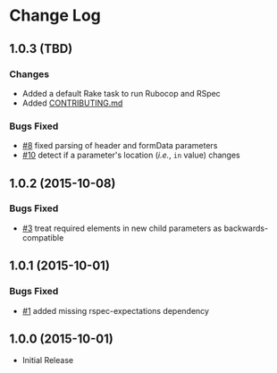 # Change Log

## 1.0.3 (TBD)

### Changes

* Added a default Rake task to run Rubocop and RSpec
* Added [CONTRIBUTING.md](CONTRIBUTING.md)

### Bugs Fixed

* [#8](https://github.com/civisanalytics/swagger-diff/pull/8)
  fixed parsing of header and formData parameters
* [#10](https://github.com/civisanalytics/swagger-diff/pull/10)
  detect if a parameter's location (*i.e.*, `in` value) changes

## 1.0.2 (2015-10-08)

### Bugs Fixed

* [#3](https://github.com/civisanalytics/swagger-diff/pull/3)
  treat required elements in new child parameters as backwards-compatible

## 1.0.1 (2015-10-01)

### Bugs Fixed

* [#1](https://github.com/civisanalytics/swagger-diff/pull/1)
  added missing rspec-expectations dependency

## 1.0.0 (2015-10-01)

* Initial Release
